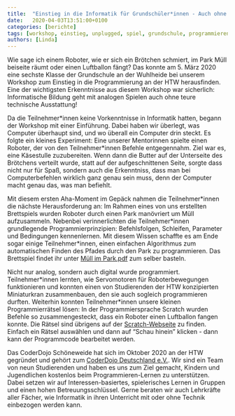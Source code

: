 ```yaml
---
title:  "Einstieg in die Informatik für Grundschüler*innen - Auch ohne Computer kann man viel lernen!"
date:   2020-04-03T13:51:00+0100
categories: [berichte]
tags: [workshop, einstieg, unplugged, spiel, grundschule, programmieren, scratch, motoren]
authors: [Linda]
---
```

Wie sage ich einem Roboter, wie er sich ein Brötchen schmiert, im Park Müll beiseite räumt oder einen Luftballon fängt?
Das konnte am 5. März 2020 eine sechste Klasse der Grundschule an der Wuhlheide bei unserem Workshop zum Einstieg in die
Programmierung an der HTW herausfinden. Eine der wichtigsten Erkenntnisse aus diesem Workshop war sicherlich:
Informatische Bildung geht mit analogen Spielen auch ohne teure technische Ausstattung!

Da die Teilnehmer\*innen keine Vorkenntnisse in Informatik hatten, begann der Workshop mit einer Einführung.
Dabei haben wir überlegt, was Computer überhaupt sind, und wo überall ein Computer drin steckt.
Es folgte ein kleines Experiment: Eine unserer Mentorinnen spielte einen Roboter, der von den Teilnehmer\*innen
Befehle entgegennahm. Ziel war es, eine Käsestulle zuzubereiten. Wenn dann die Butter auf der Unterseite des Brötchens
verteilt wurde, statt auf der aufgeschnittenen Seite, sorgte dass nicht nur für Spaß, sondern auch die Erkenntniss,
dass man bei Computerbefehlen wirklich ganz genau sein muss, denn der Computer macht genau das, was man befiehlt.

Mit diesem ersten Aha-Moment im Gepäck nahmen die Teilnehmer\*innen die nächste Herausforderung an:
Im Rahmen eines von uns erstellten Brettspiels wurden Roboter durch einen Park manövriert um Müll aufzusammeln.
Nebenbei verinnerlichten die Teilnehmer\*innen grundlegende Programmierprinzipien: Befehlsfolgen, Schleifen,
Parameter und Bedingungen kennenlernen. Mit diesem Wissen schaffte es am Ende sogar einige Teilnehmer\*innen,
einen einfachen Algorithmus zum automatischen Finden des Pfades durch den Park zu programmieren.
Das Brettspiel findet ihr unter [Müll im Park.pdf](https://coderdojo-schoeneweide.github.io/docs/M%C3%BCll%20im%20Park.pdf)
zum selber basteln.

Nicht nur analog, sondern auch digital wurde programmiert. Teilnehmer\*innen lernten, wie Servomotoren für
Roboterbewegungen funktionieren und konnten einen von Studierenden der HTW konzipierten Miniaturkran zusammenbauen,
den sie auch sogleich programmieren durften. Weiterhin konnten Teilnehmer\*innen unsere kleinen Programmierrätsel lösen:
In der Programmiersprache Scratch wurden Befehle so zusammengesteckt, dass ein Roboter einen Luftballon fangen konnte.
Die Rätsel sind übrigens auf der [Scratch-Webseite](https://scratch.mit.edu/studios/25883413/) zu finden. Einfach ein Rätsel auswählen und
dann auf “Schau hinein” klicken - dann kann der Programmcode bearbeitet werden.

Das CoderDojo Schöneweide hat sich im Oktober 2020 an der HTW gegründet und gehört zum [CoderDojo Deutschland e.V.](https://coderdojo-deutschland.de/).
Wir sind ein Team von neun Studierenden und haben es uns zum Ziel gemacht, Kindern und Jugendlichen kostenlos beim
Programmieren-Lernen zu unterstützen. Dabei setzen wir auf Interessen-basiertes, spielerisches Lernen in Gruppen
und einen hohen Betreuungsschlüssel. Gerne beraten wir auch Lehrkräfte aller Fächer, wie Informatik in ihren
Unterricht mit oder ohne Technik einbezogen werden kann.
